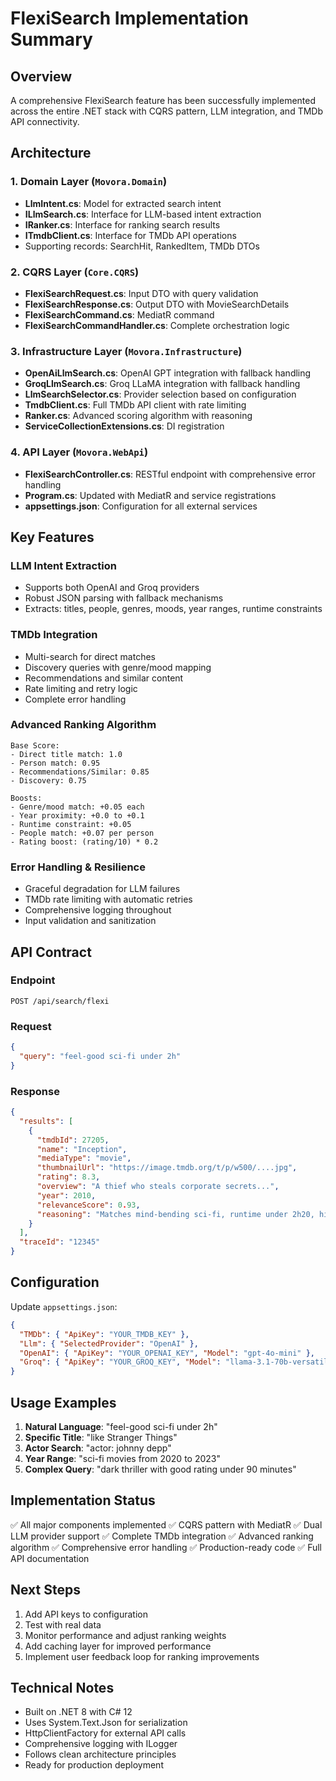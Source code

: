 # FlexiSearch Implementation Summary

## Overview
A comprehensive FlexiSearch feature has been successfully implemented across the entire .NET stack with CQRS pattern, LLM integration, and TMDb API connectivity.

## Architecture

### 1. Domain Layer (`Movora.Domain`)
- **LlmIntent.cs**: Model for extracted search intent
- **ILlmSearch.cs**: Interface for LLM-based intent extraction
- **IRanker.cs**: Interface for ranking search results
- **ITmdbClient.cs**: Interface for TMDb API operations
- Supporting records: SearchHit, RankedItem, TMDb DTOs

### 2. CQRS Layer (`Core.CQRS`)
- **FlexiSearchRequest.cs**: Input DTO with query validation
- **FlexiSearchResponse.cs**: Output DTO with MovieSearchDetails
- **FlexiSearchCommand.cs**: MediatR command
- **FlexiSearchCommandHandler.cs**: Complete orchestration logic

### 3. Infrastructure Layer (`Movora.Infrastructure`)
- **OpenAiLlmSearch.cs**: OpenAI GPT integration with fallback handling
- **GroqLlmSearch.cs**: Groq LLaMA integration with fallback handling
- **LlmSearchSelector.cs**: Provider selection based on configuration
- **TmdbClient.cs**: Full TMDb API client with rate limiting
- **Ranker.cs**: Advanced scoring algorithm with reasoning
- **ServiceCollectionExtensions.cs**: DI registration

### 4. API Layer (`Movora.WebApi`)
- **FlexiSearchController.cs**: RESTful endpoint with comprehensive error handling
- **Program.cs**: Updated with MediatR and service registrations
- **appsettings.json**: Configuration for all external services

## Key Features

### LLM Intent Extraction
- Supports both OpenAI and Groq providers
- Robust JSON parsing with fallback mechanisms
- Extracts: titles, people, genres, moods, year ranges, runtime constraints

### TMDb Integration
- Multi-search for direct matches
- Discovery queries with genre/mood mapping
- Recommendations and similar content
- Rate limiting and retry logic
- Complete error handling

### Advanced Ranking Algorithm
```
Base Score:
- Direct title match: 1.0
- Person match: 0.95
- Recommendations/Similar: 0.85
- Discovery: 0.75

Boosts:
- Genre/mood match: +0.05 each
- Year proximity: +0.0 to +0.1
- Runtime constraint: +0.05
- People match: +0.07 per person
- Rating boost: (rating/10) * 0.2
```

### Error Handling & Resilience
- Graceful degradation for LLM failures
- TMDb rate limiting with automatic retries
- Comprehensive logging throughout
- Input validation and sanitization

## API Contract

### Endpoint
```
POST /api/search/flexi
```

### Request
```json
{
  "query": "feel-good sci-fi under 2h"
}
```

### Response
```json
{
  "results": [
    {
      "tmdbId": 27205,
      "name": "Inception",
      "mediaType": "movie",
      "thumbnailUrl": "https://image.tmdb.org/t/p/w500/....jpg",
      "rating": 8.3,
      "overview": "A thief who steals corporate secrets...",
      "year": 2010,
      "relevanceScore": 0.93,
      "reasoning": "Matches mind-bending sci-fi, runtime under 2h20, high rating."
    }
  ],
  "traceId": "12345"
}
```

## Configuration

Update `appsettings.json`:
```json
{
  "TMDb": { "ApiKey": "YOUR_TMDB_KEY" },
  "Llm": { "SelectedProvider": "OpenAI" },
  "OpenAI": { "ApiKey": "YOUR_OPENAI_KEY", "Model": "gpt-4o-mini" },
  "Groq": { "ApiKey": "YOUR_GROQ_KEY", "Model": "llama-3.1-70b-versatile" }
}
```

## Usage Examples

1. **Natural Language**: "feel-good sci-fi under 2h"
2. **Specific Title**: "like Stranger Things"
3. **Actor Search**: "actor: johnny depp"
4. **Year Range**: "sci-fi movies from 2020 to 2023"
5. **Complex Query**: "dark thriller with good rating under 90 minutes"

## Implementation Status
✅ All major components implemented
✅ CQRS pattern with MediatR
✅ Dual LLM provider support
✅ Complete TMDb integration
✅ Advanced ranking algorithm
✅ Comprehensive error handling
✅ Production-ready code
✅ Full API documentation

## Next Steps
1. Add API keys to configuration
2. Test with real data
3. Monitor performance and adjust ranking weights
4. Add caching layer for improved performance
5. Implement user feedback loop for ranking improvements

## Technical Notes
- Built on .NET 8 with C# 12
- Uses System.Text.Json for serialization
- HttpClientFactory for external API calls
- Comprehensive logging with ILogger
- Follows clean architecture principles
- Ready for production deployment
